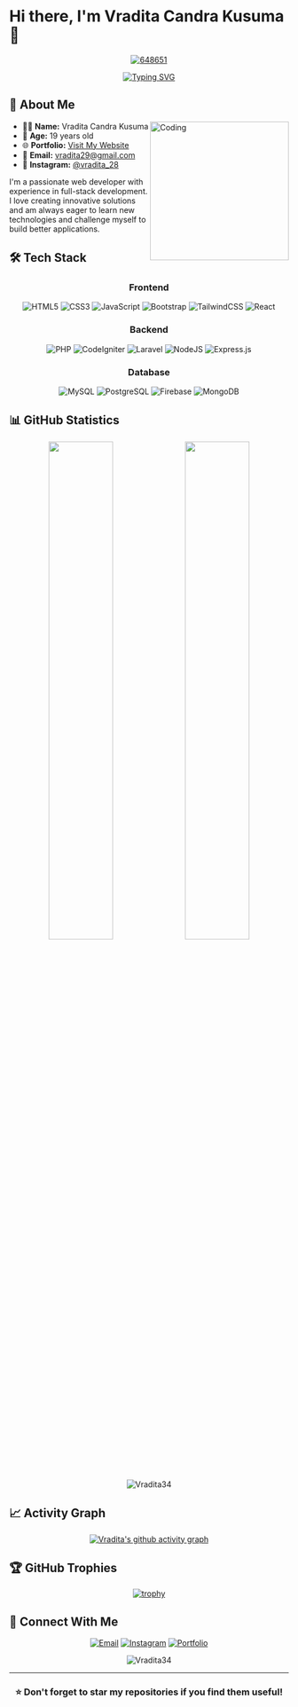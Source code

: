 # Hi there, I'm Vradita Candra Kusuma 👋

<div align="center">
<!--   <img src="https://tenor.com/id/view/tkthao219-bubududu-panda-gif-22124378.gif" width="200" height="200"> -->
   <a href="https://ibb.co.com/cXJMXBbJ"><img src="https://i.ibb.co.com/XkXNkQyX/648651.gif" alt="648651" border="0"></a>
</div>

<div align="center">
  
  [![Typing SVG](https://readme-typing-svg.herokuapp.com?font=Fira+Code&pause=1000&color=58A6FF&center=true&vCenter=true&width=435&lines=Web+Developer;Passionate+Learner;Always+Building+Something+Cool)](https://git.io/typing-svg)
  
</div>

## 🚀 About Me

<img align="right" alt="Coding" width="250" src="https://media.giphy.com/media/qgQUggAC3Pfv687qPC/giphy.gif">

- 👨‍💻 **Name:** Vradita Candra Kusuma
- 🎂 **Age:** 19 years old
- 🌐 **Portfolio:** [Visit My Website](https://vraditaporto1.vercel.app/)
- 📧 **Email:** vradita29@gmail.com
- 📱 **Instagram:** [@vradita_28](https://instagram.com/vradita_28)

I'm a passionate web developer with experience in full-stack development. I love creating innovative solutions and am always eager to learn new technologies and challenge myself to build better applications.

## 🛠️ Tech Stack

<div align="center">

### Frontend
![HTML5](https://img.shields.io/badge/html5-%23E34F26.svg?style=for-the-badge&logo=html5&logoColor=white)
![CSS3](https://img.shields.io/badge/css3-%231572B6.svg?style=for-the-badge&logo=css3&logoColor=white)
![JavaScript](https://img.shields.io/badge/javascript-%23323330.svg?style=for-the-badge&logo=javascript&logoColor=%23F7DF1E)
![Bootstrap](https://img.shields.io/badge/bootstrap-%23563D7C.svg?style=for-the-badge&logo=bootstrap&logoColor=white)
![TailwindCSS](https://img.shields.io/badge/tailwindcss-%2338B2AC.svg?style=for-the-badge&logo=tailwind-css&logoColor=white)
![React](https://img.shields.io/badge/react-%2320232a.svg?style=for-the-badge&logo=react&logoColor=%2361DAFB)

### Backend
![PHP](https://img.shields.io/badge/php-%23777BB4.svg?style=for-the-badge&logo=php&logoColor=white)
![CodeIgniter](https://img.shields.io/badge/CodeIgniter-%23EF4223.svg?style=for-the-badge&logo=codeIgniter&logoColor=white)
![Laravel](https://img.shields.io/badge/laravel-%23FF2D20.svg?style=for-the-badge&logo=laravel&logoColor=white)
![NodeJS](https://img.shields.io/badge/node.js-6DA55F?style=for-the-badge&logo=node.js&logoColor=white)
![Express.js](https://img.shields.io/badge/express.js-%23404d59.svg?style=for-the-badge&logo=express&logoColor=%2361DAFB)

### Database
![MySQL](https://img.shields.io/badge/mysql-%2300f.svg?style=for-the-badge&logo=mysql&logoColor=white)
![PostgreSQL](https://img.shields.io/badge/postgresql-%23316192.svg?style=for-the-badge&logo=postgresql&logoColor=white)
![Firebase](https://img.shields.io/badge/firebase-%23039BE5.svg?style=for-the-badge&logo=firebase)
![MongoDB](https://img.shields.io/badge/MongoDB-%234ea94b.svg?style=for-the-badge&logo=mongodb&logoColor=white)

</div>

## 📊 GitHub Statistics

<div align="center">
  <img width="48%" src="https://github-readme-stats.vercel.app/api?username=Vradita34&show_icons=true&theme=tokyonight&hide_border=true" />
  <img width="48%" src="https://github-readme-stats.vercel.app/api/top-langs/?username=Vradita34&layout=compact&theme=tokyonight&hide_border=true" />
</div>

<div align="center">
  <img src="https://github-readme-streak-stats.herokuapp.com/?user=Vradita34&theme=tokyonight&hide_border=true" alt="Vradita34" />
</div>

## 📈 Activity Graph

<div align="center">
  
[![Vradita's github activity graph](https://github-readme-activity-graph.vercel.app/graph?username=Vradita34&theme=tokyo-night&hide_border=true)](https://github.com/Vradita34/github-readme-activity-graph)

</div>

## 🏆 GitHub Trophies

<div align="center">
  
[![trophy](https://github-profile-trophy.vercel.app/?username=Vradita34&theme=tokyonight&no-frame=true&column=7)](https://github.com/ryo-ma/github-profile-trophy)

</div>

## 🤝 Connect With Me

<div align="center">
  
[![Email](https://img.shields.io/badge/Email-vradita29@gmail.com-red?style=for-the-badge&logo=gmail&logoColor=white)](mailto:vradita29@gmail.com)
[![Instagram](https://img.shields.io/badge/Instagram-@vradita__28-E4405F?style=for-the-badge&logo=instagram&logoColor=white)](https://instagram.com/vradita_28)
[![Portfolio](https://img.shields.io/badge/Portfolio-Visit%20Now-brightgreen?style=for-the-badge&logo=google-chrome&logoColor=white)](https://vraditaporto1.vercel.app/)

</div>

<div align="center">
  <img src="https://komarev.com/ghpvc/?username=Vradita34&label=Profile%20views&color=0e75b6&style=flat" alt="Vradita34" />
</div>

---

<div align="center">
  
### ⭐ Don't forget to star my repositories if you find them useful!

</div>
